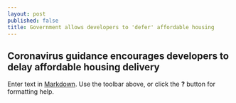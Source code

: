```yaml
---
layout: post
published: false
title: Government allows developers to 'defer' affordable housing
---
```

## Coronavirus guidance encourages developers to delay affordable housing delivery



Enter text in [Markdown](http://daringfireball.net/projects/markdown/). Use the toolbar above, or click the **?** button for formatting help.
